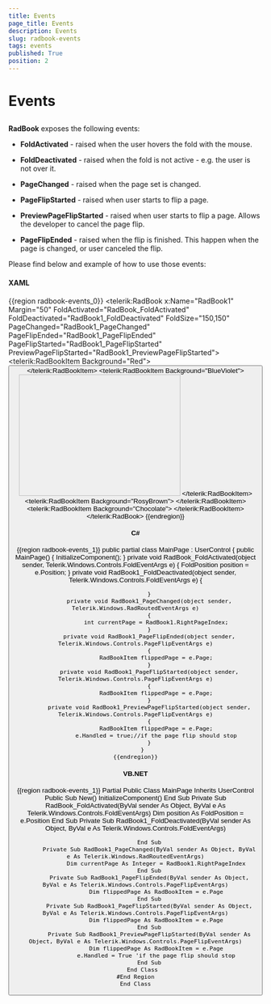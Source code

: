 ```yaml
---
title: Events
page_title: Events
description: Events
slug: radbook-events
tags: events
published: True
position: 2
---
```


# Events



## 

__RadBook__ exposes the following events:

* __FoldActivated__ - raised when the user hovers the fold
    with the mouse.

* __FoldDeactivated__ - raised when the fold is not active -
    e.g. the user is not over it.

* __PageChanged__ - raised when the page set is
    changed.

* __PageFlipStarted__ - raised when user starts to flip a
    page.

* __PreviewPageFlipStarted__ - raised when user starts to
    flip a page. Allows the developer to cancel the page flip.

* __PageFlipEnded__ - raised when the flip is finished. This
    happen when the page is changed, or user canceled the flip.



Please find below and example of how to use those events:

#### __XAML__

{{region radbook-events_0}}
	<Grid x:Name="LayoutRoot" Background="Purple">
	    <telerik:RadBook x:Name="RadBook1" 
	                        Margin="50"
	                        FoldActivated="RadBook_FoldActivated"
	                        FoldDeactivated="RadBook1_FoldDeactivated"
	                        FoldSize="150,150"
	                        PageChanged="RadBook1_PageChanged"
	                        PageFlipEnded="RadBook1_PageFlipEnded"
	                        PageFlipStarted="RadBook1_PageFlipStarted"
	                        PreviewPageFlipStarted="RadBook1_PreviewPageFlipStarted">
	        <telerik:RadBookItem Background="Red">
	            <StackPanel>
	                <TextBlock FontSize="36" Text="Page 1" />
	                <Button Content="Click Me" />
	            </StackPanel>
	        </telerik:RadBookItem>
	        <telerik:RadBookItem Background="BlueViolet">
	            <StackPanel>
	                <TextBlock HorizontalAlignment="Right" 
	                            FontSize="36"
	                            Text="Page 2" />
	                <Image Width="320" 
	                        Height="240"
	                        Source="Koala.jpg" />
	            </StackPanel>
	        </telerik:RadBookItem>
	        <telerik:RadBookItem Background="RosyBrown">
	            <TextBlock FontSize="36" Text="Page 3" />
	        </telerik:RadBookItem>
	        <telerik:RadBookItem Background="Chocolate">
	            <TextBlock HorizontalAlignment="Right" 
	                        FontSize="36"
	                        Text="Page 4" />
	        </telerik:RadBookItem>
	    </telerik:RadBook>
	</Grid>
	{{endregion}}



#### __C#__

{{region radbook-events_1}}
		public partial class MainPage : UserControl
		{
			public MainPage()
			{
				InitializeComponent();
			}
			private void RadBook_FoldActivated(object sender, Telerik.Windows.Controls.FoldEventArgs e)
			{
				FoldPosition position = e.Position;
			}
			private void RadBook1_FoldDeactivated(object sender, Telerik.Windows.Controls.FoldEventArgs e)
			{
	
			}
			private void RadBook1_PageChanged(object sender, Telerik.Windows.RadRoutedEventArgs e)
			{
				int currentPage = RadBook1.RightPageIndex;
			}
			private void RadBook1_PageFlipEnded(object sender, Telerik.Windows.Controls.PageFlipEventArgs e)
			{
				RadBookItem flippedPage = e.Page;
			}
			private void RadBook1_PageFlipStarted(object sender, Telerik.Windows.Controls.PageFlipEventArgs e)
			{
				RadBookItem flippedPage = e.Page;
			}
			private void RadBook1_PreviewPageFlipStarted(object sender, Telerik.Windows.Controls.PageFlipEventArgs e)
			{
				RadBookItem flippedPage = e.Page;
				e.Handled = true;//if the page flip should stop
			}
		}
	{{endregion}}



#### __VB.NET__

{{region radbook-events_1}}
		Partial Public Class MainPage
			Inherits UserControl
			Public Sub New()
				InitializeComponent()
			End Sub
			Private Sub RadBook_FoldActivated(ByVal sender As Object, ByVal e As Telerik.Windows.Controls.FoldEventArgs)
				Dim position As FoldPosition = e.Position
			End Sub
			Private Sub RadBook1_FoldDeactivated(ByVal sender As Object, ByVal e As Telerik.Windows.Controls.FoldEventArgs)
	
			End Sub
			Private Sub RadBook1_PageChanged(ByVal sender As Object, ByVal e As Telerik.Windows.RadRoutedEventArgs)
				Dim currentPage As Integer = RadBook1.RightPageIndex
			End Sub
			Private Sub RadBook1_PageFlipEnded(ByVal sender As Object, ByVal e As Telerik.Windows.Controls.PageFlipEventArgs)
				Dim flippedPage As RadBookItem = e.Page
			End Sub
			Private Sub RadBook1_PageFlipStarted(ByVal sender As Object, ByVal e As Telerik.Windows.Controls.PageFlipEventArgs)
				Dim flippedPage As RadBookItem = e.Page
			End Sub
			Private Sub RadBook1_PreviewPageFlipStarted(ByVal sender As Object, ByVal e As Telerik.Windows.Controls.PageFlipEventArgs)
				Dim flippedPage As RadBookItem = e.Page
				e.Handled = True 'if the page flip should stop
			End Sub
		End Class
	#End Region
	End Class



